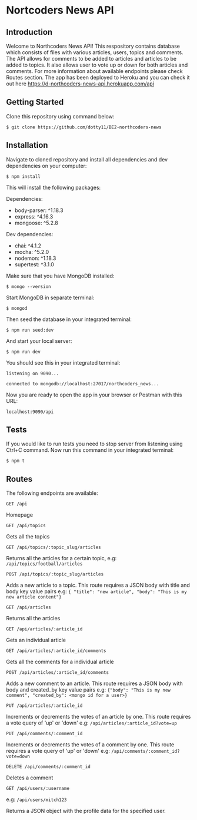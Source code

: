 # Nortcoders News API

## Introduction

Welcome to Northcoders News API! This respository contains database which consists of files with various articles, users, topics and comments. The API allows for comments to be added to articles and articles to be added to topics. It also allows user to vote up or down for both articles and comments. For more information about available endpoints please check Routes section. The app has been deployed to Heroku and you can check it out here https://d-northcoders-news-api.herokuapp.com/api

## Getting Started

Clone this repository using command below:

`$ git clone https://github.com/dotty11/BE2-northcoders-news`

## Installation

Navigate to cloned repository and install all dependencies and dev dependencies on your computer:

`$ npm install`

This will install the following packages:


Dependencies:
* body-parser: ^1.18.3
* express: ^4.16.3
* mongoose: ^5.2.8

Dev dependencies:
* chai: ^4.1.2
* mocha: ^5.2.0
* nodemon: ^1.18.3
* supertest: ^3.1.0

Make sure that you have MongoDB installed:

`$ mongo --version`

Start MongoDB in separate terminal:

`$ mongod`

Then seed the database in your integrated terminal:

`$ npm run seed:dev`

And start your local server:

`$ npm run dev`

You should see this in your integrated terminal: 

`listening on 9090...`

`connected to mongodb://localhost:27017/northcoders_news...`

Now you are ready to open the app in your browser or Postman with this URL:

`localhost:9090/api`

## Tests

If you would like to run tests you need to stop server from listening using Ctrl+C command.
Now run this command in your integrated terminal:

`$ npm t`

## Routes

The following endpoints are available:

```http
GET /api
```
Homepage


```http
GET /api/topics
```

Gets all the topics

```http
GET /api/topics/:topic_slug/articles
```

Returns all the articles for a certain topic, e.g: `/api/topics/football/articles`

```http
POST /api/topics/:topic_slug/articles
```

Adds a new article to a topic. This route requires a JSON body with title and body key value pairs
e.g: `{ "title": "new article", "body": "This is my new article content"}`

```http
GET /api/articles
```

Returns all the articles

```http
GET /api/articles/:article_id
```

Gets an individual article

```http
GET /api/articles/:article_id/comments
```

Gets all the comments for a individual article

```http
POST /api/articles/:article_id/comments
```

Adds a new comment to an article. This route requires a JSON body with body and created_by key value pairs
e.g: `{"body": "This is my new comment", "created_by": <mongo id for a user>}`

```http
PUT /api/articles/:article_id
```

Increments or decrements the votes of an article by one. This route requires a vote query of 'up' or 'down'
e.g: `/api/articles/:article_id?vote=up`

```http
PUT /api/comments/:comment_id
```

Increments or decrements the votes of a comment by one. This route requires a vote query of 'up' or 'down'
e.g: `/api/comments/:comment_id?vote=down`

```http
DELETE /api/comments/:comment_id
```

Deletes a comment

```http
GET /api/users/:username
```

e.g: `/api/users/mitch123`

Returns a JSON object with the profile data for the specified user.


